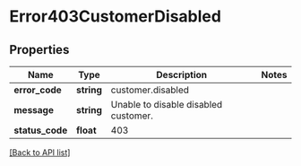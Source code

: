 # Error403CustomerDisabled

## Properties

Name | Type | Description | Notes
------------ | ------------- | ------------- | -------------
**error_code** | **string** | customer.disabled |
**message** | **string** | Unable to disable disabled customer. |
**status_code** | **float** | 403 |

[[Back to API list]](../../README.md#api-endpoints)
